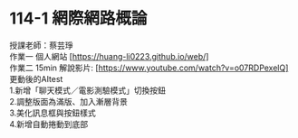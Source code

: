 # 114-1 網際網路概論
授課老師：蔡芸琤  
作業一 個人網站 [https://huang-li0223.github.io/web/]  
作業二 15min 解說影片: [https://www.youtube.com/watch?v=o07RDPexelQ]  
更動後的AItest  
1.新增「聊天模式／電影測驗模式」切換按鈕  
2.調整版面為滿版、加入漸層背景  
3.美化訊息框與按鈕樣式  
4.新增自動捲動到底部 
